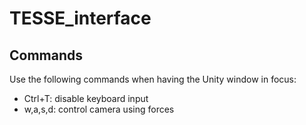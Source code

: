 # TESSE_interface

## Commands
Use the following commands when having the Unity window in focus:

- Ctrl+T: disable keyboard input
- w,a,s,d: control camera using forces
